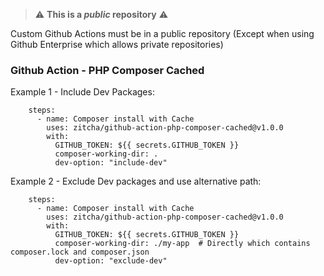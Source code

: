 
> :warning: **This is a *public* repository** :warning:

Custom Github Actions must be in a public repository (Except when using Github Enterprise which allows private repositories)

### Github Action - PHP Composer Cached

Example 1 - Include Dev Packages:

```
    steps:
      - name: Composer install with Cache
        uses: zitcha/github-action-php-composer-cached@v1.0.0
        with:
          GITHUB_TOKEN: ${{ secrets.GITHUB_TOKEN }}
          composer-working-dir: .
          dev-option: "include-dev"
```

Example 2 - Exclude Dev packages and use alternative path:

```
    steps:
      - name: Composer install with Cache
        uses: zitcha/github-action-php-composer-cached@v1.0.0
        with:
          GITHUB_TOKEN: ${{ secrets.GITHUB_TOKEN }}
          composer-working-dir: ./my-app  # Directly which contains composer.lock and composer.json
          dev-option: "exclude-dev"
```